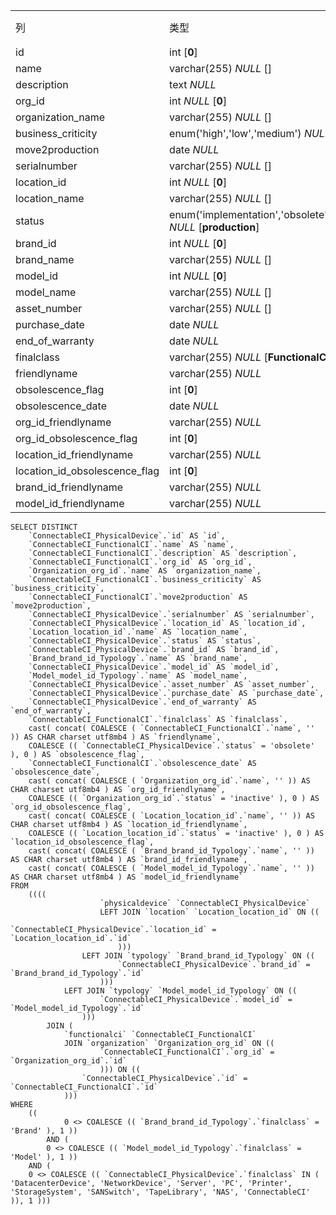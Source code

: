 |                               |                                                              |      |
| :---------------------------- | ------------------------------------------------------------ | ---- |
| 列                            | 类型                                                         | 注释 |
| id                            | int [**0**]                                                  |      |
| name                          | varchar(255) *NULL* []                                       |      |
| description                   | text *NULL*                                                  |      |
| org_id                        | int *NULL* [**0**]                                           |      |
| organization_name             | varchar(255) *NULL* []                                       |      |
| business_criticity            | enum('high','low','medium') *NULL* [**low**]                 |      |
| move2production               | date *NULL*                                                  |      |
| serialnumber                  | varchar(255) *NULL* []                                       |      |
| location_id                   | int *NULL* [**0**]                                           |      |
| location_name                 | varchar(255) *NULL* []                                       |      |
| status                        | enum('implementation','obsolete','production','stock') *NULL* [**production**] |      |
| brand_id                      | int *NULL* [**0**]                                           |      |
| brand_name                    | varchar(255) *NULL* []                                       |      |
| model_id                      | int *NULL* [**0**]                                           |      |
| model_name                    | varchar(255) *NULL* []                                       |      |
| asset_number                  | varchar(255) *NULL* []                                       |      |
| purchase_date                 | date *NULL*                                                  |      |
| end_of_warranty               | date *NULL*                                                  |      |
| finalclass                    | varchar(255) *NULL* [**FunctionalCI**]                       |      |
| friendlyname                  | varchar(255) *NULL*                                          |      |
| obsolescence_flag             | int [**0**]                                                  |      |
| obsolescence_date             | date *NULL*                                                  |      |
| org_id_friendlyname           | varchar(255) *NULL*                                          |      |
| org_id_obsolescence_flag      | int [**0**]                                                  |      |
| location_id_friendlyname      | varchar(255) *NULL*                                          |      |
| location_id_obsolescence_flag | int [**0**]                                                  |      |
| brand_id_friendlyname         | varchar(255) *NULL*                                          |      |
| model_id_friendlyname         | varchar(255) *NULL*                                          |      |

```
SELECT DISTINCT
	`ConnectableCI_PhysicalDevice`.`id` AS `id`,
	`ConnectableCI_FunctionalCI`.`name` AS `name`,
	`ConnectableCI_FunctionalCI`.`description` AS `description`,
	`ConnectableCI_FunctionalCI`.`org_id` AS `org_id`,
	`Organization_org_id`.`name` AS `organization_name`,
	`ConnectableCI_FunctionalCI`.`business_criticity` AS `business_criticity`,
	`ConnectableCI_FunctionalCI`.`move2production` AS `move2production`,
	`ConnectableCI_PhysicalDevice`.`serialnumber` AS `serialnumber`,
	`ConnectableCI_PhysicalDevice`.`location_id` AS `location_id`,
	`Location_location_id`.`name` AS `location_name`,
	`ConnectableCI_PhysicalDevice`.`status` AS `status`,
	`ConnectableCI_PhysicalDevice`.`brand_id` AS `brand_id`,
	`Brand_brand_id_Typology`.`name` AS `brand_name`,
	`ConnectableCI_PhysicalDevice`.`model_id` AS `model_id`,
	`Model_model_id_Typology`.`name` AS `model_name`,
	`ConnectableCI_PhysicalDevice`.`asset_number` AS `asset_number`,
	`ConnectableCI_PhysicalDevice`.`purchase_date` AS `purchase_date`,
	`ConnectableCI_PhysicalDevice`.`end_of_warranty` AS `end_of_warranty`,
	`ConnectableCI_FunctionalCI`.`finalclass` AS `finalclass`,
	cast( concat( COALESCE ( `ConnectableCI_FunctionalCI`.`name`, '' )) AS CHAR charset utf8mb4 ) AS `friendlyname`,
	COALESCE (( `ConnectableCI_PhysicalDevice`.`status` = 'obsolete' ), 0 ) AS `obsolescence_flag`,
	`ConnectableCI_FunctionalCI`.`obsolescence_date` AS `obsolescence_date`,
	cast( concat( COALESCE ( `Organization_org_id`.`name`, '' )) AS CHAR charset utf8mb4 ) AS `org_id_friendlyname`,
	COALESCE (( `Organization_org_id`.`status` = 'inactive' ), 0 ) AS `org_id_obsolescence_flag`,
	cast( concat( COALESCE ( `Location_location_id`.`name`, '' )) AS CHAR charset utf8mb4 ) AS `location_id_friendlyname`,
	COALESCE (( `Location_location_id`.`status` = 'inactive' ), 0 ) AS `location_id_obsolescence_flag`,
	cast( concat( COALESCE ( `Brand_brand_id_Typology`.`name`, '' )) AS CHAR charset utf8mb4 ) AS `brand_id_friendlyname`,
	cast( concat( COALESCE ( `Model_model_id_Typology`.`name`, '' )) AS CHAR charset utf8mb4 ) AS `model_id_friendlyname` 
FROM
	((((
					`physicaldevice` `ConnectableCI_PhysicalDevice`
					LEFT JOIN `location` `Location_location_id` ON ((
							`ConnectableCI_PhysicalDevice`.`location_id` = `Location_location_id`.`id` 
						)))
				LEFT JOIN `typology` `Brand_brand_id_Typology` ON ((
						`ConnectableCI_PhysicalDevice`.`brand_id` = `Brand_brand_id_Typology`.`id` 
					)))
			LEFT JOIN `typology` `Model_model_id_Typology` ON ((
					`ConnectableCI_PhysicalDevice`.`model_id` = `Model_model_id_Typology`.`id` 
				)))
		JOIN (
			`functionalci` `ConnectableCI_FunctionalCI`
			JOIN `organization` `Organization_org_id` ON ((
					`ConnectableCI_FunctionalCI`.`org_id` = `Organization_org_id`.`id` 
					))) ON ((
				`ConnectableCI_PhysicalDevice`.`id` = `ConnectableCI_FunctionalCI`.`id` 
			))) 
WHERE
	((
			0 <> COALESCE (( `Brand_brand_id_Typology`.`finalclass` = 'Brand' ), 1 )) 
		AND (
		0 <> COALESCE (( `Model_model_id_Typology`.`finalclass` = 'Model' ), 1 )) 
	AND (
	0 <> COALESCE (( `ConnectableCI_PhysicalDevice`.`finalclass` IN ( 'DatacenterDevice', 'NetworkDevice', 'Server', 'PC', 'Printer', 'StorageSystem', 'SANSwitch', 'TapeLibrary', 'NAS', 'ConnectableCI' )), 1 )))
```

